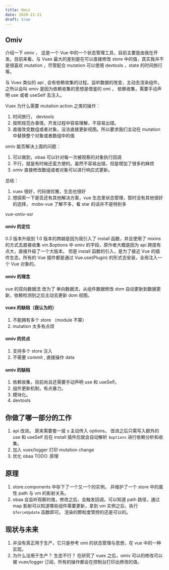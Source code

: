 ```yaml
---
title: Omiv
date: 2020-11-21
draft: true
---
```


<!-- TODO: -->

## Omiv

介绍一下 omiv ， 这是一个 Vue 中的一个状态管理工具，目前主要是由我在开发。目前来看，与 Vuex 最大的差别是在可以直接修改 store 中的值，其实我并不是很喜欢 mutation ，尽管配合 mutation 可以使用 devtools ，state 的时间旅行等。

与 Vuex 类似的 api , 会有依赖收集的过程。监听数据的改变，主动去渲染组件。 之所以会叫 omiv 是因为依赖收集的思想是借鉴的 omi ， 依赖收集，需要手动声明 use 或者 useSelf 去注入。

Vuex 为什么需要 mutation action 之类的操作：

1. 时间旅行， devtools
2. 按照规范办事情，开发过程中容易理解，不容易出错。
3. 直接改变数组或者对象，没法直接更新视图。所以要求我们主动在 mutation 中替换整个对象或者数组中的值

omiv 能否解决上面的问题：

1. 可以做到，obaa 可以针对每一次被观察的对象执行回调
2. 不行，就是有时候还蛮方便的。虽然不容易出错，但是增加了很多的麻烦
3. omiv 直接修改数组或者对象可以进行响应式更新。

总结：

1. vuex 很好，代码很优雅，生态也很好
2. 想探索一下是否还有其他解决方案，vue 生态里状态管理，暂时没有其他很好的选择， mobx-vue 了解不多，看 star 的话并不是特别多

vue-omiv-ssr

#### omiv 的定位

0.3 版本升级到 1.0 版本的跨越是因为我引入了 install 函数，并且使用了 mixins 的方式去直接收集 vm.\$options 中 omiv 的字段，原作者大概是因为 api 跨度有点大，直接升级了一个大版本。 但是 install 函数的引入，是为了接近 Vue 的插件生态，所有的 Vue 插件都是通过 Vue.use(Plugin) 的形式去安装，全局注入一个 Vue 对象的。

#### omiv 的理念

vue 的双向数据流 改为了 单向数据流，从组件数据修改 dom 自动更新到数据更新，依赖检测到之后主动去更新 dom 视图。

#### vuex 的缺陷（我认为的）

1. 不能拥有多个 store （module 不算）
2. mutation 太多有点烦

#### omiv 的优点

1. 支持多个 store 注入
2. 不需要 commit , 直接操作 data

#### omiv 的缺陷

1. 依赖收集，目前尚且还需要手动声明 use 和 useSelf。
2. 组件更新机制，有点暴力。
3. 模块化。
4. devtools

## 你做了哪一部分的工作

1. api 改进。 原来需要套一层 `$` 主动传入 options。 改进之后只需写入额外的 use 和 useSelf 后在 install 插件后就会自动解析 `$options` 进行依赖分析和收集。
2. 加入 vuex/logger 打印 mutation change
3. 优化 obaa TODO: 原理

## 原理

1. store.components 中存下了一个又一个的实例。 并维护了一个 store 中的属性 path 与 vm 的影射关系。
2. obaa 会监听观察的值，修改之后，会触发回调，可以知道 path 路径，通过 map 影射可以知道哪些组件需要更新，拿到 vm 实例之后，执行 `$forceUpdate` 函数即可。 渲染的颗粒度管控的还是可以的。

## 现状与未来

1. 并没有真正用于生产，它只是参考 omi 的状态管理与思想，在 vue 中的一种实现。
2. 为什么没用于生产？ 生态不行？ 在研究了 vuex 之后，omiv 可以的修改可以被 vuex/logger 订阅，所有的操作都会在控制台打印出修改的值。
